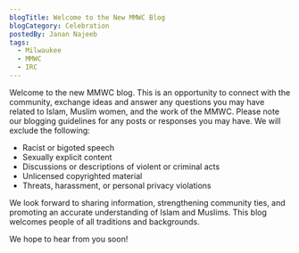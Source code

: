 ```yaml
---
blogTitle: Welcome to the New MMWC Blog
blogCategory: Celebration
postedBy: Janan Najeeb
tags:
  - Milwaukee
  - MMWC
  - IRC
---
```

Welcome to the new MMWC blog.  This is an opportunity to connect with the 
community, exchange ideas and answer any questions you may have related 
to Islam, Muslim women, and the work of the MMWC. <!--more--> Please 
note our blogging guidelines for any posts or responses you may have. We will 
exclude the following:
* Racist or bigoted speech
* Sexually explicit content
* Discussions or descriptions of violent or criminal acts
* Unlicensed copyrighted material
* Threats, harassment, or personal privacy violations

We look forward to sharing information, strengthening community ties, 
and promoting an accurate understanding of Islam and Muslims. This blog
 welcomes people of all traditions and backgrounds.  

We hope to hear from you soon! 
